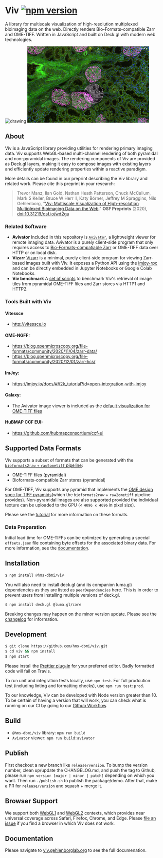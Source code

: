 # Viv [![npm version](https://badge.fury.io/js/%40hms-dbmi%2Fviv.svg)](https://badge.fury.io/js/%40hms-dbmi%2Fviv)

A library for multiscale visualization of high-resolution multiplexed bioimaging data on the web. Directly renders Bio-Formats-compatible Zarr and OME-TIFF.
Written in JavaScript and built on Deck.gl with modern web technologies.

<img src="https://github.com/hms-dbmi/viv/raw/master/docs/3d-slicing.gif" alt="drawing" width="400"/> <img src="https://github.com/hms-dbmi/viv/raw/master/docs/glomerular-lens.png" alt="drawing" width="400"/>

## About

Viv is a JavaScript library providing utilities for rendering primary imaging data. Viv supports WebGL-based multi-channel rendering of both pyramidal and non-pyramidal images. The rendering components of Viv are provided as Deck.gl layers, making it easy to compose images with existing layers and efficiently update rendering properties within a reactive paradigm.

More details can be found in our preprint describing the Viv library and related work. Please cite this preprint in your research:

> Trevor Manz, Ilan Gold, Nathan Heath Patterson, Chuck McCallum, Mark S Keller, Bruce W Herr II, Katy Börner, Jeffrey M Spraggins, Nils Gehlenborg, "[Viv: Multiscale Visualization of High-resolution Multiplexed Bioimaging Data on the Web](https://osf.io/wd2gu/)." **OSF Preprints** (2020), [doi:10.31219/osf.io/wd2gu](https://doi.org/10.31219/osf.io/wd2gu)

### Related Software

- **Avivator** Included in this repository is [`Avivator`](http://avivator.gehlenborglab.org), a lightweight viewer for remote imaging data. Avivator is a purely client-side program that only requires access to [Bio-Formats-compatiable Zarr](./tutorial#option-1-create-a-bio-formats-raw-zarr) or OME-TIFF data over HTTP or on local disk.
- **Vizarr** [Vizarr](https://github.com/hms-dbmi/vizarr) is a minimal, purely client-side program for viewing Zarr-based images built with Viv. It exposes a Python API using the [imjoy-rpc](https://github.com/imjoy-team/imjoy-rpc) and can be directly embedded in Jupyter Notebooks or Google Colab Notebooks.
- **Viv benchmark** A [set of scripts](https://github.com/hms-dbmi/viv-tile-benchmark) to benchmark Viv's retrieval of image tiles from pyramidal OME-TIFF files and Zarr stores via HTTP1 and HTTP2.

### Tools Built with Viv

#### Vitessce

- http://vitessce.io

#### OME-NGFF:

- https://blog.openmicroscopy.org/file-formats/community/2020/11/04/zarr-data/
- https://blog.openmicroscopy.org/file-formats/community/2020/12/01/zarr-hcs/

#### ImJoy:

- https://imjoy.io/docs/#/i2k_tutorial?id=open-integration-with-imjoy

#### Galaxy:

- The Avivator image viewer is included as the [default visualization for OME-TIFF files](https://docs.galaxyproject.org/en/release_21.05/releases/21.05_announce_user.html#new-datatypes)

#### HuBMAP CCF EUI:

- https://github.com/hubmapconsortium/ccf-ui

## Supported Data Formats

Viv supports a subset of formats that can be generated with the [`bioformats2raw` + `raw2ometiff` pipeline](https://www.glencoesoftware.com/blog/2019/12/09/converting-whole-slide-images-to-OME-TIFF.html):

- OME-TIFF files (pyramidal)
- Bioformats-compatible Zarr stores (pyramidal)

For OME-TIFF, Viv supports any pyramid that implements the [OME design spec for TIFF pyramids](https://ome.github.io/design/OME005/)(which the `bioformats2raw` + `raw2ometiff` pipeline provides).
Non-pyramidal images are also supported provided the individual texture can be uploaded to the GPU (< `4096 x 4096` in pixel size).

Please see the [tutorial](./tutorial/README.md) for more information on these formats.

### Data Preparation

Initial load time for OME-TIFFs can be optimized by generating a special `offsets.json` file containing byte offsets for the associated binary data. For more information, see the [documentation](http://viv.gehlenborglab.org/#data-preparation).

## Installation

```bash
$ npm install @hms-dbmi/viv
```

You will also need to install deck.gl (and its companion luma.gl) dependencies as they are listed as `peerDependencies` here.
This is in order to prevent users from installing multiple versions of deck.gl.

```bash
$ npm install deck.gl @luma.gl/core
```

Breaking changes may happen on the minor version update.  Please see the [changelog](https://github.com/hms-dbmi/viv/blob/master/CHANGELOG.md) for information.

## Development

```bash
$ git clone https://github.com/hms-dbmi/viv.git
$ cd viv && npm install
$ npm start
```

Please install the [Prettier plug-in](https://prettier.io/docs/en/editors.html) for your preferred editor. Badly formatted code will fail on Travis.

To run unit and integration tests locally, use `npm test`. For full prodcution test (including linting and formatting checks),
use `npm run test:prod`.

To our knowledge, Viv can be developed with Node version greater than 10.  To be certain of having a version that will work, you can check what is running on our CI by going to our [Github Workflow](https://github.com/hms-dbmi/viv/blob/master/.github/workflows/test.yml#L31).

## Build

- `@hms-dbmi/viv` library: `npm run build`
- `Avivator` viewer: `npm run build:avivator`

## Publish
First checkout a new branch like `release/version`.
To bump the version number, clean up/update the CHANGELOG.md, and push the tag to Github,
please run `npm version [major | minor | patch]` depending on which you want. Then run `./publish.sh` to publish the package/demo.
After that, make a PR for `release/version` and squash + merge it.

## Browser Support

We support both [WebGL1](https://caniuse.com/?search=webgl) and [WebGL2](https://caniuse.com/?search=webgl2) contexts, which provides near universal coverage across Safari, Firefox, Chrome, and Edge. Please [file an issue](https://github.com/hms-dbmi/viv/issues/new) if you find a browser in which Viv does not work.

## Documentation

Please navigate to [viv.gehlenborglab.org](http://viv.gehlenborglab.org) to see the full documenation.
